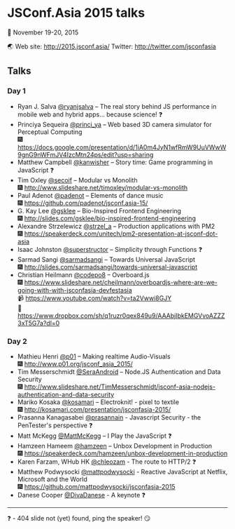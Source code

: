 JSConf.Asia 2015 talks
===

:calendar: November 19-20, 2015

:earth_asia: Web site: http://2015.jsconf.asia/ Twitter: http://twitter.com/jsconfasia

Talks
---

### Day 1

- Ryan J. Salva [@ryanjsalva](https://twitter.com/ryanjsalva) – The real story behind JS performance in mobile web and hybrid apps… because science! :question:
- Princiya Sequeira [@princi_ya](https://twitter.com/princi_ya) – Web based 3D camera simulator for Perceptual Computing<br>:fireworks: https://docs.google.com/presentation/d/1iA0m4JyN1wfRmW9UuVWwW9gnG9nWFmJV4IzcMtn24ps/edit?usp=sharing
- Matthew Campbell [@kanwisher](https://twitter.com/kanwisher) – Story time: Game programming in JavaScript :question:
- Tim Oxley [@secoif](https://twitter.com/secoif) – Modular vs Monolith<br>:fireworks: http://www.slideshare.net/timoxley/modular-vs-monolith
- Paul Adenot [@padenot](https://twitter.com/padenot) – Elements of dance music<br>:fireworks: https://github.com/padenot/jsconf.asia-15/
- G. Kay Lee [@gsklee](https://twitter.com/gsklee) – Bio-Inspired Frontend Engineering<br>:fireworks: http://slides.com/gsklee/bio-inspired-frontend-engineering
- Alexandre Strzelewicz [@strzel_a](https://twitter.com/strzel_a) – Production applications with PM2<br>:fireworks: https://speakerdeck.com/unitech/pm2-presentation-at-jsconf-dot-asia
- Isaac Johnston [@superstructor](https://twitter.com/superstructor) – Simplicity through Functions :question:
- Sarmad Sangi [@sarmadsangi](https://twitter.com/sarmadsangi) – Towards Universal JavaScript<br>:fireworks: http://slides.com/sarmadsangi/towards-universal-javascript
- Christian Heilmann [@codepo8](https://twitter.com/codepo8) – Overboard.js<br>:fireworks: https://www.slideshare.net/cheilmann/overboardjs-where-are-we-going-with-with-jsconfasia-devfestasia<br>:video_camera: https://www.youtube.com/watch?v=ta2Vwwi8GJY<br>:page_facing_up: https://www.dropbox.com/sh/q1ruzr0qex849u9/AAAbjIbkEMGVvoAZZZ3xT5G7a?dl=0

### Day 2

- Mathieu Henri [@p01](https://twitter.com/p01) – Making realtime Audio-Visuals<br>:fireworks: http://www.p01.org/jsconf_asia_2015/
- Tim Messerschmidt [@SeraAndroid](https://twitter.com/SeraAndroid) – Node.JS Authentication and Data Security <br>:fireworks: http://www.slideshare.net/TimMesserschmidt/jsconf-asia-nodejs-authentication-and-data-security
- Mariko Kosaka [@kosamari](https://twitter.com/kosamari) – Electroknit! - pixel to textile<br>:fireworks: http://kosamari.com/presentation/jsconfasia-2015/
- Prasanna Kanagasabei [@prasannain](https://twitter.com/prasannain) - Javascript Security - the PenTester's perspective :question:
- Matt McKegg [@MattMcKegg](https://twitter.com/MattMcKegg) – I Play the JavaScript :question:
- Hamzeen Hameem [@hamzeen](https://twitter.com/hamzeen) – Unbox Development in Production<br>:fireworks: https://speakerdeck.com/hamzeen/unbox-development-in-production
- Karen Farzam, WHub HK [@chleozam](https://twitter.com/chleozam) - The route to HTTP/2 :question:
- Matthew Podwysocki [@mattpodwysocki](https://twitter.com/mattpodwysocki) - Reactive JavaScript at Netflix, Microsoft and the World<br>:fireworks:
https://github.com/mattpodwysocki/jsconfasia-2015
- Danese Cooper [@DivaDanese](https://twitter.com/DivaDanese) - A keynote :question:

---

:question: - 404 slide not (yet) found, ping the speaker! :smirk:
